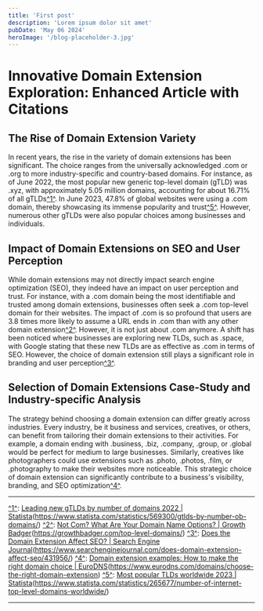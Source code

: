 ```yaml
---
title: 'First post'
description: 'Lorem ipsum dolor sit amet'
pubDate: 'May 06 2024'
heroImage: '/blog-placeholder-3.jpg'
---
```


# Innovative Domain Extension Exploration: Enhanced Article with Citations

## The Rise of Domain Extension Variety

In recent years, the rise in the variety of domain extensions has been significant. The choice ranges from the universally acknowledged .com or .org to more industry-specific and country-based domains. For instance, as of June 2022, the most popular new generic top-level domain (gTLD) was .xyz, with approximately 5.05 million domains, accounting for about 16.71% of all gTLDs[^1^](). In June 2023, 47.8% of global websites were using a .com domain, thereby showcasing its immense popularity and trust[^5^](). However, numerous other gTLDs were also popular choices among businesses and individuals.

## Impact of Domain Extensions on SEO and User Perception

While domain extensions may not directly impact search engine optimization (SEO), they indeed have an impact on user perception and trust. For instance, with a .com domain being the most identifiable and trusted among domain extensions, businesses often seek a .com top-level domain for their websites. The impact of .com is so profound that users are 3.8 times more likely to assume a URL ends in .com than with any other domain extension[^2^](). However, it is not just about .com anymore. A shift has been noticed where businesses are exploring new TLDs, such as .space, with Google stating that these new TLDs are as effective as .com in terms of SEO. However, the choice of domain extension still plays a significant role in branding and user perception[^3^]().

## Selection of Domain Extensions Case-Study and Industry-specific Analysis

The strategy behind choosing a domain extension can differ greatly across industries. Every industry, be it business and services, creatives, or others, can benefit from tailoring their domain extensions to their activities. For example, a domain ending with .business, .biz, .company, .group, or .global would be perfect for medium to large businesses. Similarly, creatives like photographers could use extensions such as .photo, .photos, .film, or .photography to make their websites more noticeable. This strategic choice of domain extension can significantly contribute to a business's visibility, branding, and SEO optimization[^4^]().

---

[^1^](): [Leading new gTLDs by number of domains 2022 | Statista]()(https://www.statista.com/statistics/569300/gtlds-by-number-ob-domains/)
[^2^](): [Not Com? What Are Your Domain Name Options? | Growth Badger]()(https://growthbadger.com/top-level-domains/)
[^3^](): [Does the Domain Extension Affect SEO? | Search Engine Journal]()(https://www.searchenginejournal.com/does-domain-extension-affect-seo/431956/)
[^4^](): [Domain extension examples: How to make the right domain choice | EuroDNS]()(https://www.eurodns.com/domains/choose-the-right-domain-extension)
[^5^](): [Most popular TLDs worldwide 2023 | Statista]()(https://www.statista.com/statistics/265677/number-of-internet-top-level-domains-worldwide/)

---

